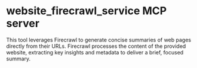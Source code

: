 # website_firecrawl_service MCP server

This tool leverages Firecrawl to generate concise summaries of web pages directly from their URLs. Firecrawl processes the content of the provided website, extracting key insights and metadata to deliver a brief, focused summary.

